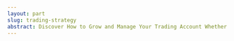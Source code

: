 ```yaml
---
layout: part
slug: trading-strategy
abstract: Discover How to Grow and Manage Your Trading Account Whether Big or Small Using my Proven Strategy that follows the Industry Professionals and Banks You must understand that the Forex Market isn't moved by traders or investors It moves by countries and companies Eg at any time Company A from Country Z will exchange money with Company B in Country X
---
```






